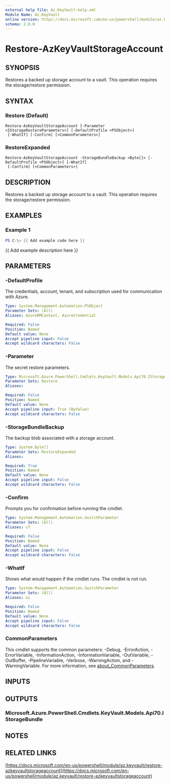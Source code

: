 ```yaml
---
external help file: Az.KeyVault-help.xml
Module Name: Az.KeyVault
online version: https://docs.microsoft.com/en-us/powershell/module/az.keyvault/restore-azkeyvaultstorageaccount
schema: 2.0.0
---
```


# Restore-AzKeyVaultStorageAccount

## SYNOPSIS
Restores a backed up storage account to a vault.
This operation requires the storage/restore permission.

## SYNTAX

### Restore (Default)
```
Restore-AzKeyVaultStorageAccount [-Parameter <IStorageRestoreParameters>] [-DefaultProfile <PSObject>]
 [-WhatIf] [-Confirm] [<CommonParameters>]
```

### RestoreExpanded
```
Restore-AzKeyVaultStorageAccount -StorageBundleBackup <Byte[]> [-DefaultProfile <PSObject>] [-WhatIf]
 [-Confirm] [<CommonParameters>]
```

## DESCRIPTION
Restores a backed up storage account to a vault.
This operation requires the storage/restore permission.

## EXAMPLES

### Example 1
```powershell
PS C:\> {{ Add example code here }}
```

{{ Add example description here }}

## PARAMETERS

### -DefaultProfile
The credentials, account, tenant, and subscription used for communication with Azure.

```yaml
Type: System.Management.Automation.PSObject
Parameter Sets: (All)
Aliases: AzureRMContext, AzureCredential

Required: False
Position: Named
Default value: None
Accept pipeline input: False
Accept wildcard characters: False
```

### -Parameter
The secret restore parameters.

```yaml
Type: Microsoft.Azure.PowerShell.Cmdlets.KeyVault.Models.Api70.IStorageRestoreParameters
Parameter Sets: Restore
Aliases:

Required: False
Position: Named
Default value: None
Accept pipeline input: True (ByValue)
Accept wildcard characters: False
```

### -StorageBundleBackup
The backup blob associated with a storage account.

```yaml
Type: System.Byte[]
Parameter Sets: RestoreExpanded
Aliases:

Required: True
Position: Named
Default value: None
Accept pipeline input: False
Accept wildcard characters: False
```

### -Confirm
Prompts you for confirmation before running the cmdlet.

```yaml
Type: System.Management.Automation.SwitchParameter
Parameter Sets: (All)
Aliases: cf

Required: False
Position: Named
Default value: None
Accept pipeline input: False
Accept wildcard characters: False
```

### -WhatIf
Shows what would happen if the cmdlet runs.
The cmdlet is not run.

```yaml
Type: System.Management.Automation.SwitchParameter
Parameter Sets: (All)
Aliases: wi

Required: False
Position: Named
Default value: None
Accept pipeline input: False
Accept wildcard characters: False
```

### CommonParameters
This cmdlet supports the common parameters: -Debug, -ErrorAction, -ErrorVariable, -InformationAction, -InformationVariable, -OutVariable, -OutBuffer, -PipelineVariable, -Verbose, -WarningAction, and -WarningVariable. For more information, see [about_CommonParameters](http://go.microsoft.com/fwlink/?LinkID=113216).

## INPUTS

## OUTPUTS

### Microsoft.Azure.PowerShell.Cmdlets.KeyVault.Models.Api70.IStorageBundle
## NOTES

## RELATED LINKS

[https://docs.microsoft.com/en-us/powershell/module/az.keyvault/restore-azkeyvaultstorageaccount](https://docs.microsoft.com/en-us/powershell/module/az.keyvault/restore-azkeyvaultstorageaccount)

